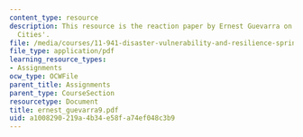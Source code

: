 ```yaml
---
content_type: resource
description: This resource is the reaction paper by Ernest Guevarra on the topic 'Resilient
  Cities'.
file: /media/courses/11-941-disaster-vulnerability-and-resilience-spring-2005/a1008290219a4b34e58fa74ef048c3b9_ernest_guevarra9.pdf
file_type: application/pdf
learning_resource_types:
- Assignments
ocw_type: OCWFile
parent_title: Assignments
parent_type: CourseSection
resourcetype: Document
title: ernest_guevarra9.pdf
uid: a1008290-219a-4b34-e58f-a74ef048c3b9
---
```

